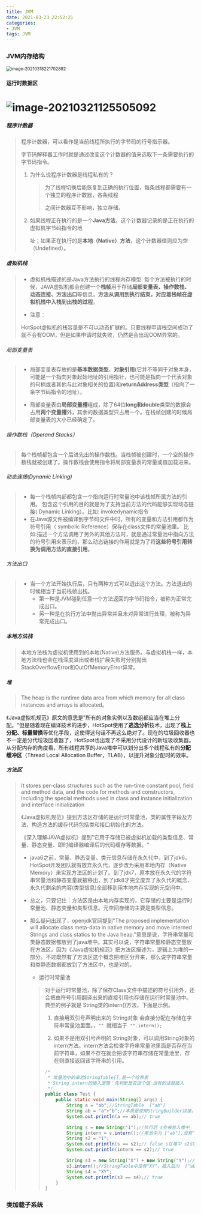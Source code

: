 ```yaml
---
title: JVM
date: 2021-03-23 22:52:21
categories: 
- JVM
tags: JVM
---
```


### JVM内存结构

<img src="http://www.caijy.top/image-20210318221702882.png" alt="image-20210318221702882" style="zoom: 80%;" />

#### 运行时数据区

# ![image-20210321125505092](http://www.caijy.top/image-20210321125505092.png)

##### 程序计数器

> 程序计数器，可以看作是当前线程所执行的字节码的行号指示器。
>
> 字节码解释器工作时就是通过改变这个计数器的值来选取下一条需要执行的字节码指令。
>
> 1. 为什么说程序计数器是线程私有的？
>
>    >为了线程切换后能恢复到正确的执行位置，每条线程都需要有一个独立的程序计数器，各条线程 
>    >
>    >之间计数器互不影响，独立存储。
>
> 2. 如果线程正在执行的是一个**Java方法**，这个计数器记录的是正在执行的虚拟机字节码指令的地 
>
>    址；如果正在执行的是**本地（Native）方法**，这个计数器值则应为空（Undefined）。

<!--more-->

##### 虚拟机栈

>* 虚拟机栈描述的是Java方法执行的线程内存模型: 每个方法被执行的时候，JAVA虚拟机都会创建一个**栈帧**用于存储**局部变量表、操作数栈、动态连接、方法出口**等信息。**方法从调用到执行结束，对应着栈帧在虚拟机栈中入栈到出栈的过程**。
>
>* 注意： 
>
>  HotSpot虚拟机的栈容量是不可以动态扩展的。只要线程申请栈空间成功了就不会有OOM，但是如果申请时就失败，仍然是会出现OOM异常的。

###### 局部变量表

> * 局部变量表存放的是**基本数据类型**、**对象引用**(它并不等同于对象本身，可能是一个指向对象起始地址的引用指针，也可能是指向一个代表对象的句柄或者其他与此对象相关的位置)和**returnAddress类型**（指向了一条字节码指令的地址）。
>
> * 局部变量表由**局部变量槽**组成，除了64位**long和double**类型的数据会占用**两个变量槽**外，其余的数据类型只占用一个。在栈帧创建的时候局部变量表的大小已经确定了。

###### 操作数栈（Operand Stacks）

>每个栈帧都包含一个后进先出的操作数栈。当栈帧被创建时，一个空的操作数栈就被创建了。操作数栈会使用指令将局部变量表的常量或值加载进来。

###### 动态连接(Dynamic Linking)

> - 每一个栈帧内部都包含一个指向运行时常量池中该栈帧所属方法的引用。 包含这个引用的目的就是为了支持当前方法的代码能够实现动态链接( Dynamic Linking）。比如: invokedynamic指令
> - 在Java源文件被编译到字节码文件中时，所有的变量和方法引用都作为符号引用（ symbolic Reference）保存在class文件的常量池里。 比如:描述一个方法调用了另外的其他方法时，就是通过常量池中指向方法的符号引用来表示的，那么动态链接的作用就是为了将**这些符号引用转换为调用方法的直接引用**。

###### 方法出口

> * 当一个方法开始执行后，只有两种方式可以退出这个方法。方法退出的时候相当于当前栈帧出栈。
>   * 第一种是JVM碰到任意一个方法返回的字节码指令，被称为正常完成出口。
>   * 另一种是在执行方法中抛出异常并且未对异常进行处理，被称为异常完成出口。

##### 本地方法栈

> 本地方法栈为虚拟机使用到的本地(Native)方法服务。与虚拟机栈一样，本地方法栈也会在栈深度溢出或者栈扩展失败时分别抛出StackOverflowError和OutOfMemoryError异常。

##### 堆

> The heap is the runtime data area from which memory for all class instances and arrays is allocated。

《Java虚拟机规范》原文的意思是"所有的对象实例以及数组都应当在堆上分配。"但是随着现在编译技术的进步，HotSpot使用了**逃逸分析**技术，出现了**栈上分配、标量替换**等优化手段，这使得这句话不再这么绝对了。现在的垃圾回收器也不一定是分代垃圾回收器了，HotSpot也出现了不采用分代设计的新垃圾收集器。从分配内存的角度看，所有线程共享的Java堆中可以划分出多个线程私有的**分配缓冲区**（Thread Local Allocation Buffer，TLAB），以提升对象分配时的效率。

##### 方法区

> It stores per-class structures such as the run-time constant pool, field and method data, and the code for methods and constructors, including the special methods  used in class and instance initialization and interface initialization
>
> 《Java虚拟机规范》提到方法区存储的是运行时常量池，类的属性字段及方法，构造方法的缓存代码包括类和接口初始化的方法。
>
> 《深入理解JAVA虚拟机》提到"它用于存储已被虚拟机加载的类型信息、常量、静态变量、即时编译器编译后的代码缓存等数据。"
>
> * java6之前，常量、静态变量、类元信息存储在永久代中，到了jdk6，HotSpot开发团队就有放弃永久代，逐步改为采用本地内存（Native Memory）来实现方法区的计划了。到了jdk7，原本放在永久代的字符串常量池和静态变量就被移出，到了jdk8才完全废弃了永久代的概念，永久代剩余的内容(类型信息)全部移到用本地内存实现的元空间中。
>
> * 总之，只要记住：方法区是由本地内存实现的，它存储的主要是运行时常量池、静态变量和类型信息。元空间存储的主要是类型信息。
>
> * 那么疑问出现了，openjdk官网提到"The proposed implementation will allocate class meta-data in native memory and move interned Strings and class statics to the Java heap."意思是说，字符串常量和类静态数据都放到了java堆中。其实可以说，字符串常量和静态变量放在方法区。因为《Java虚拟机规范》把方法区描述为，逻辑上为堆的一部分。不过既然有了方法区这个概念把堆区分开来，那么说字符串常量和类静态数据都放到了方法区中，也是对的。
>   *  运行时常量池 
>
>     >对于运行时常量池，除了保存Class文件中描述的符号引用外，还会把由符号引用翻译出来的直接引用也存储在运行时常量池中。典型的例子就是 String类的intern()方法，下面是示例。
>     >
>     >1. 直接用双引号声明出来的 String对象 会直接分配在存储在字符串常量池里面。，`"" `就相当于` "".intern();`
>     >
>     >2. 如果不是用双引号声明的 String对象，可以调用String对象的intern方法。intern方法会检查字符串常量池里面是否存在当前字符串，如果不存在就会把该字符串存储在常量池里，存在则直接返回该字符串的引用。
>     >
>     >   ```java
>     >   /*
>     >    * 常量池中的串池StringTable[],是一个哈希表
>     >    * String intern的插入逻辑：先判断是否这个值 没有的话就插入
>     >    */
>     >   public class Test {
>     >       public static void main(String[] args) {
>     >           String a = "ab";//StringTable  ["ab"]
>     >           String ab = "a"+"b";//本质是使用StringBuilder拼接，此时串池中已有ab 直接引用
>     >           System.out.println(a == ab);// true
>     >   
>     >           String s = new String("1");//执行后 s会被放入堆中
>     >           String intern = s.intern();//串池中为 ["ab"],没有"1"所以需要加入串池。执行完 ["ab","1"]
>     >           String s2 = "1";
>     >           System.out.println(s == s2);// false s在堆中 s2引用的是串池中的值 不相等
>     >           System.out.println(intern == s2);// true
>     >   
>     >           String s3 = new String("X") + new String("Y");//执行完 s3会放入堆中
>     >           s3.intern();//StringTable中没有"XY"，插入后为  ["ab","1","XY"]
>     >           String s4 = "XY";
>     >           System.out.println(s3 == s4);// true
>     >       }
>     >   }
>     >   ```



### 类加载子系统

###### 
